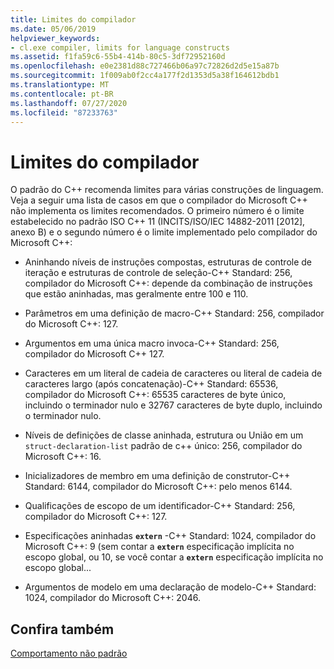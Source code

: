 ```yaml
---
title: Limites do compilador
ms.date: 05/06/2019
helpviewer_keywords:
- cl.exe compiler, limits for language constructs
ms.assetid: f1fa59c6-55b4-414b-80c5-3df72952160d
ms.openlocfilehash: e0e2381d88c727466b06a97c72826d2d5e15a87b
ms.sourcegitcommit: 1f009ab0f2cc4a177f2d1353d5a38f164612bdb1
ms.translationtype: MT
ms.contentlocale: pt-BR
ms.lasthandoff: 07/27/2020
ms.locfileid: "87233763"
---
```

# <a name="compiler-limits"></a>Limites do compilador

O padrão do C++ recomenda limites para várias construções de linguagem. Veja a seguir uma lista de casos em que o compilador do Microsoft C++ não implementa os limites recomendados. O primeiro número é o limite estabelecido no padrão ISO C++ 11 (INCITS/ISO/IEC 14882-2011 [2012], anexo B) e o segundo número é o limite implementado pelo compilador do Microsoft C++:

- Aninhando níveis de instruções compostas, estruturas de controle de iteração e estruturas de controle de seleção-C++ Standard: 256, compilador do Microsoft C++: depende da combinação de instruções que estão aninhadas, mas geralmente entre 100 e 110.

- Parâmetros em uma definição de macro-C++ Standard: 256, compilador do Microsoft C++: 127.

- Argumentos em uma única macro invoca-C++ Standard: 256, compilador do Microsoft C++ 127.

- Caracteres em um literal de cadeia de caracteres ou literal de cadeia de caracteres largo (após concatenação)-C++ Standard: 65536, compilador do Microsoft C++: 65535 caracteres de byte único, incluindo o terminador nulo e 32767 caracteres de byte duplo, incluindo o terminador nulo.

- Níveis de definições de classe aninhada, estrutura ou União em um `struct-declaration-list` padrão de c++ único: 256, compilador do Microsoft C++: 16.

- Inicializadores de membro em uma definição de construtor-C++ Standard: 6144, compilador do Microsoft C++: pelo menos 6144.

- Qualificações de escopo de um identificador-C++ Standard: 256, compilador do Microsoft C++: 127.

- Especificações aninhadas **`extern`** -C++ Standard: 1024, compilador do Microsoft C++: 9 (sem contar a **`extern`** especificação implícita no escopo global, ou 10, se você contar a **`extern`** especificação implícita no escopo global...

- Argumentos de modelo em uma declaração de modelo-C++ Standard: 1024, compilador do Microsoft C++: 2046.

## <a name="see-also"></a>Confira também

[Comportamento não padrão](../cpp/nonstandard-behavior.md)
